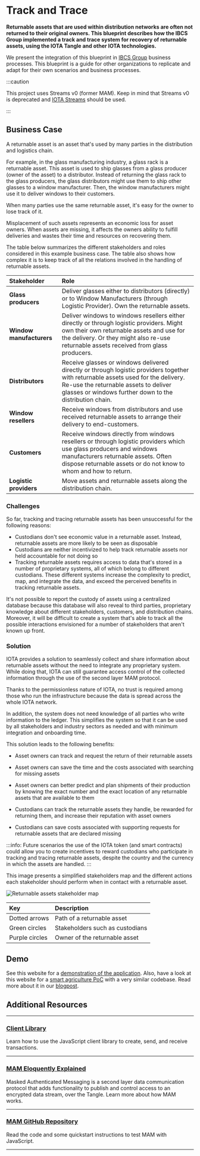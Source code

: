 # Track and Trace

**Returnable assets that are used within distribution networks are often not returned to their original owners. This blueprint describes how the IBCS Group implemented a track and trace system for recovery of returnable assets, using the IOTA Tangle and other IOTA technologies.**

We present the integration of this blueprint in [IBCS Group](https://www.ibcsgroup.com/) business processes. This blueprint is a guide for other organizations to replicate and adapt for their own scenarios and business processes.

:::caution

This project uses Streams v0 (former MAM). Keep in mind that Streams v0 is deprecated and [IOTA Streams](https://wiki.iota.org/streams/welcome) should be used.

:::

## Business Case

A returnable asset is an asset that's used by many parties in the distribution and logistics chain.

For example, in the glass manufacturing industry, a glass rack is a returnable asset. This asset is used to ship glasses from a glass producer (owner of the asset) to a distributor. Instead of returning the glass rack to the glass producers, the glass distributors might use them to ship other glasses to a window manufacturer. Then, the window manufacturers might use it to deliver windows to their customers.

When many parties use the same returnable asset, it's easy for the owner to lose track of it.

Misplacement of such assets represents an economic loss for asset owners. When assets are missing, it affects the owners ability to fulfill deliveries and wastes their time and resources on recovering them. 

The table below summarizes the different stakeholders and roles considered in this example business case. The table also shows how complex it is to keep track of all the relations involved in the handling of returnable assets.

| **Stakeholder**       | **Role** |
|:---------------|:--------|
| **Glass producers** | Deliver glasses either to distributors (directly) or to Window Manufacturers (through Logistic Provider). Own the returnable assets. |
| **Window manufacturers** | Deliver windows to windows resellers either directly or through logistic providers. Might own their own returnable assets and use for the delivery. Or they might also re-use returnable assets received from glass producers.  |
| **Distributors**   | Receive glasses or windows delivered directly or through logistic providers together with returnable assets used for the delivery. Re-use the returnable assets to deliver glasses or windows further down to the distribution chain.  | 
| **Window resellers**   | Receive windows from distributors and use received returnable assets to arrange their delivery to end-customers. | 
| **Customers**    | Receive windows directly from windows resellers or through logistic providers which use glass producers and windows manufacturers returnable assets. Often dispose returnable assets or do not know to whom and how to return.  | 
| **Logistic providers**   | Move assets and returnable assets along the distribution chain.  | 

### Challenges

So far, tracking and tracing returnable assets has been unsuccessful for the following reasons: 

- Custodians don't see economic value in a returnable asset. Instead, returnable assets are more likely to be seen as disposable
- Custodians are neither incentivized to help track returnable assets nor held accountable for not doing so
- Tracking returnable assets requires access to data that's stored in a number of proprietary systems, all of which belong to different custodians. These different systems increase the complexity to predict, map, and integrate the data, and exceed the perceived benefits in tracking returnable assets.

It's not possible to report the custody of assets using a centralized database because this database will also reveal to third parties, proprietary knowledge about different stakeholders, customers, and distribution chains. Moreover, it will be difficult to create a system that's able to track all the possible interactions envisioned for a number of stakeholders that aren't known up front.

### Solution

IOTA provides a solution to seamlessly collect and share information about returnable assets without the need to integrate any proprietary system. While doing that, IOTA can still guarantee access control of the collected information through the use of the second layer MAM protocol.

Thanks to the permissionless nature of IOTA, no trust is required among those who run the infrastructure because the data is spread across the whole IOTA network. 

In addition, the system does not need knowledge of all parties who write information to the ledger. This simplifies the system so that it can be used by all stakeholders and industry sectors as needed and with minimum integration and onboarding time.

This solution leads to the following benefits: 

- Asset owners can track and request the return of their returnable assets

- Asset owners can save the time and the costs associated with searching for missing assets

- Asset owners can better predict and plan shipments of their production by knowing the exact number and the exact location of any returnable assets that are available to them

- Custodians can track the returnable assets they handle, be rewarded for returning them, and increase their reputation with asset owners

- Custodians can save costs associated with supporting requests for returnable assets that are declared missing

:::info:
Future scenarios the use of the IOTA token (and smart contracts) could allow you to create incentives to reward custodians who participate in tracking and tracing returnable assets, despite the country and the currency in which the assets are handled.
:::

This image presents a simplified stakeholders map and the different actions each stakeholder should perform when in contact with a returnable asset.

![Returnable assets stakeholder map](/img/blueprints/track-and-trace-returnable-assets-stakeholders.png)

|**Key**|**Description**|
|:---|:---|
|Dotted arrows| Path of a returnable asset|
|Green circles| Stakeholders such as custodians|
|Purple circles| Owner of the returnable asset| 

## Demo

See this website for a [demonstration of the application](http://tradedemo.iota.org).
Also, have a look at this website for a [smart agriculture PoC](https://future-farm.iota.org/) with a very similar codebase. Read more about it in our [blogpost](https://blog.iota.org/using-the-tangle-for-smart-agriculture-the-iota-foundation-teams-up-with-future-farm-consortium-a9d1757e33c/). 
 	 	 
## Additional Resources

---------------
### [Client Library](https://wiki.iota.org/iota.rs/welcome)

Learn how to use the JavaScript client library to create, send, and receive transactions.

---
### [MAM Eloquently Explained](https://blog.iota.org/introducing-masked-authenticated-messaging-e55c1822d50e)

Masked Authenticated Messaging is a second layer data communication protocol that adds functionality to publish and control access to an encrypted data stream, over the Tangle. Learn more about how MAM works.

---
### [MAM GitHub Repository](https://github.com/iotaledger/mam.js)

Read the code and some quickstart instructions to test MAM with JavaScript.

---------------
